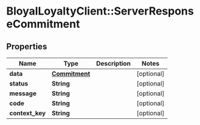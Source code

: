 # BloyalLoyaltyClient::ServerResponseCommitment

## Properties
Name | Type | Description | Notes
------------ | ------------- | ------------- | -------------
**data** | [**Commitment**](Commitment.md) |  | [optional] 
**status** | **String** |  | [optional] 
**message** | **String** |  | [optional] 
**code** | **String** |  | [optional] 
**context_key** | **String** |  | [optional] 

